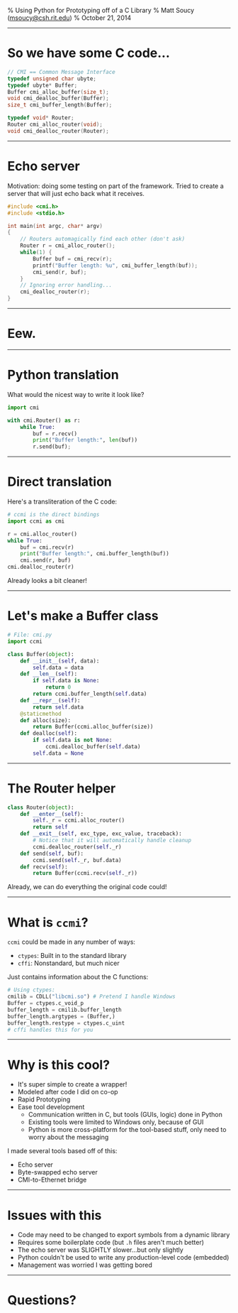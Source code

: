 % Using Python for Prototyping off of a C Library
% Matt Soucy (<msoucy@csh.rit.edu>)
% October 21, 2014

---

# So we have some C code...

```c
// CMI == Common Message Interface
typedef unsigned char ubyte;
typedef ubyte* Buffer;
Buffer cmi_alloc_buffer(size_t);
void cmi_dealloc_buffer(Buffer);
size_t cmi_buffer_length(Buffer);

typedef void* Router;
Router cmi_alloc_router(void);
void cmi_dealloc_router(Router);
```

---

# Echo server

Motivation: doing some testing on part of the framework. Tried to create a server that will just echo back what it receives.

```c
#include <cmi.h>
#include <stdio.h>

int main(int argc, char* argv)
{
	// Routers automagically find each other (don't ask)
	Router r = cmi_alloc_router();
	while(1) {
		Buffer buf = cmi_recv(r);
		printf("Buffer length: %u", cmi_buffer_length(buf));
		cmi_send(r, buf);
	}
	// Ignoring error handling...
	cmi_dealloc_router(r);
}
```

---

# Eew.

---

# Python translation

What would the nicest way to write it look like?

```python
import cmi

with cmi.Router() as r:
	while True:
		buf = r.recv()
		print("Buffer length:", len(buf))
		r.send(buf);
```

---

# Direct translation

Here's a transliteration of the C code:

```python
# ccmi is the direct bindings
import ccmi as cmi

r = cmi.alloc_router()
while True:
	buf = cmi.recv(r)
	print("Buffer length:", cmi.buffer_length(buf))
	cmi.send(r, buf)
cmi.dealloc_router(r)
```

Already looks a bit cleaner!

---

# Let's make a Buffer class

```python
# File: cmi.py
import ccmi

class Buffer(object):
	def __init__(self, data):
		self.data = data
	def __len__(self):
		if self.data is None:
			return 0
		return ccmi.buffer_length(self.data)
	def __repr__(self):
		return self.data
	@staticmethod
	def alloc(size):
		return Buffer(ccmi.alloc_buffer(size))
	def dealloc(self):
		if self.data is not None:
			ccmi.dealloc_buffer(self.data)
		self.data = None
```

---

# The Router helper

```python
class Router(object):
	def __enter__(self):
		self._r = ccmi.alloc_router()
		return self
	def __exit__(self, exc_type, exc_value, traceback):
		# Notice that it will automatically handle cleanup
		ccmi.dealloc_router(self._r)
	def send(self, buf):
		ccmi.send(self._r, buf.data)
	def recv(self):
		return Buffer(ccmi.recv(self._r))
```

Already, we can do everything the original code could!

---

# What is `ccmi`?

`ccmi` could be made in any number of ways:

- `ctypes`: Built in to the standard library
- `cffi`: Nonstandard, but much nicer

Just contains information about the C functions:

```python
# Using ctypes:
cmilib = CDLL("libcmi.so") # Pretend I handle Windows
Buffer = ctypes.c_void_p
buffer_length = cmilib.buffer_length
buffer_length.argtypes = (Buffer,)
buffer_length.restype = ctypes.c_uint
# cffi handles this for you
```

---

# Why is this cool?

- It's super simple to create a wrapper!
- Modeled after code I did on co-op
- Rapid Prototyping
- Ease tool development
	- Communication written in C, but tools (GUIs, logic) done in Python
	- Existing tools were limited to Windows only, because of GUI
	- Python is more cross-platform for the tool-based stuff, only need to worry about the messaging

I made several tools based off of this:

- Echo server
- Byte-swapped echo server
- CMI-to-Ethernet bridge

---

# Issues with this

- Code may need to be changed to export symbols from a dynamic library
- Requires some boilerplate code (but `.h` files aren't much better)
- The echo server was SLIGHTLY slower...but only slightly
- Python couldn't be used to write any production-level code (embedded)
- Management was worried I was getting bored

---

# Questions?

